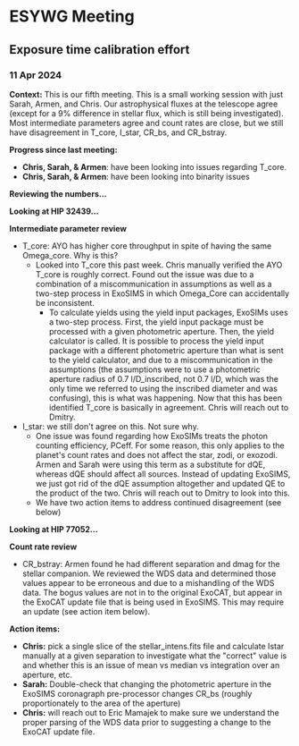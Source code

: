 # **ESYWG Meeting**

## **Exposure time calibration effort**

### 11 Apr 2024

**Context:** This is our fifth meeting. This is a small working session with just Sarah, Armen, and Chris. Our astrophysical fluxes at the telescope agree (except for a 9% difference in stellar flux, which is still being investigated). Most intermediate parameters agree and count rates are close, but we still have disagreement in T_core, I_star, CR_bs, and CR_bstray.

**Progress since last meeting:**

- **Chris, Sarah, & Armen**: have been looking into issues regarding T_core.
- **Chris, Sarah, & Armen**: have been looking into binarity issues

**Reviewing the numbers…**

**Looking at HIP 32439…**

**Intermediate parameter review**

- T_core: AYO has higher core throughput in spite of having the same Omega_core. Why is this?
  - Looked into T_core this past week. Chris manually verified the AYO T_core is roughly correct. Found out the issue was due to a combination of a miscommunication in assumptions as well as a two-step process in ExoSIMS in which Omega_Core can accidentally be inconsistent.
    - To calculate yields using the yield input packages, ExoSIMs uses a two-step process. First, the yield input package must be processed with a given photometric aperture. Then, the yield calculator is called. It is possible to process the yield input package with a different photometric aperture than what is sent to the yield calculator, and due to a miscommunication in the assumptions (the assumptions were to use a photometric aperture radius of 0.7 l/D_inscribed, not 0.7 l/D, which was the only time we referred to using the inscribed diameter and was confusing), this is what was happening. Now that this has been identified T_core is basically in agreement. Chris will reach out to Dmitry.
- I_star: we still don't agree on this. Not sure why.
  - One issue was found regarding how ExoSIMs treats the photon counting efficiency, PCeff. For some reason, this only applies to the planet's count rates and does not affect the star, zodi, or exozodi. Armen and Sarah were using this term as a substitute for dQE, whereas dQE should affect all sources. Instead of updating ExoSIMS, we just got rid of the dQE assumption altogether and updated QE to the product of the two. Chris will reach out to Dmitry to look into this.
  - We have two action items to address continued disagreement (see below)

**Looking at HIP 77052…**

**Count rate review**

- CR_bstray: Armen found he had different separation and dmag for the stellar companion. We reviewed the WDS data and determined those values appear to be erroneous and due to a mishandling of the WDS data. The bogus values are not in to the original ExoCAT, but appear in the ExoCAT update file that is being used in ExoSIMS. This may require an update (see action item below).

**Action items:**

- **Chris:** pick a single slice of the stellar_intens.fits file and calculate Istar manually at a given separation to investigate what the "correct" value is and whether this is an issue of mean vs median vs integration over an aperture, etc.
- **Sarah:** Double-check that changing the photometric aperture in the ExoSIMS coronagraph pre-processor changes CR_bs (roughly proportionately to the area of the aperture)
- **Chris:** will reach out to Eric Mamajek to make sure we understand the proper parsing of the WDS data prior to suggesting a change to the ExoCAT update file.

